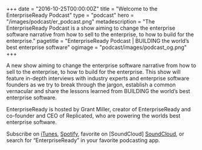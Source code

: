 +++
date = "2016-10-25T00:00:00Z"
title = "Welcome to the EnterpriseReady Podcast"
type = "podcast"
hero = "/images/podcast/er_podcast.png"
metadescription = "The EnterpriseReady Podcast is a show aiming to change the enterprise software narrative from how to sell to the enterprise, to how to build for the enterprise."
pagetitle = "EnterpriseReady Podcast | BUILDING the world’s best enterprise software"
ogimage = "podcast/images/podcast_og.png"
+++

A new show aiming to change the enterprise software narrative from how to sell to the enterprise, to how to build for the enterprise. This show will feature in-depth interviews with industry experts and enterprise software founders as we try to break through the jargon, establish a common vernacular and share the lessons learned from BUILDING the world’s best enterprise software.

EnterpriseReady is hosted by Grant Miller, creator of EnterpriseReady and co-founder and CEO of Replicated, who are powering the worlds best enterprise software.


Subscribe on [iTunes](https://itunes.apple.com/us/podcast/enterpriseready/id1437951282?mt=2), [Spotify](https://open.spotify.com/show/20IyVDc5YCkL0VMVGWQTxw?si=7b21d97acaa84c2f), favorite on [SoundCloud]
 [SoundCloud](https://soundcloud.com/replicatedplatform), or search for “EnterpriseReady” in your favorite podcasting app.

